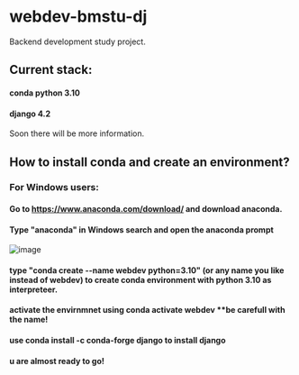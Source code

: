 # webdev-bmstu-dj

Backend development study project. 

## Current stack:

#### conda python 3.10
#### django 4.2

Soon there will be more information.


## How to install conda and create an environment?

### For Windows users:
#### Go to https://www.anaconda.com/download/ and download anaconda. 
#### Type "anaconda" in Windows search and open the anaconda prompt
![image](https://user-images.githubusercontent.com/117028992/233921481-c5478ad6-865e-4090-81e3-b25428c07c3d.png)
#### type "conda create --name webdev python=3.10" (or any name you like instead of webdev) to create conda environment with python 3.10 as interpreteer.
#### activate the envirnmnet using conda activate webdev **be carefull with the name!
#### use conda install -c conda-forge django to install django
#### u are almost ready to go!
